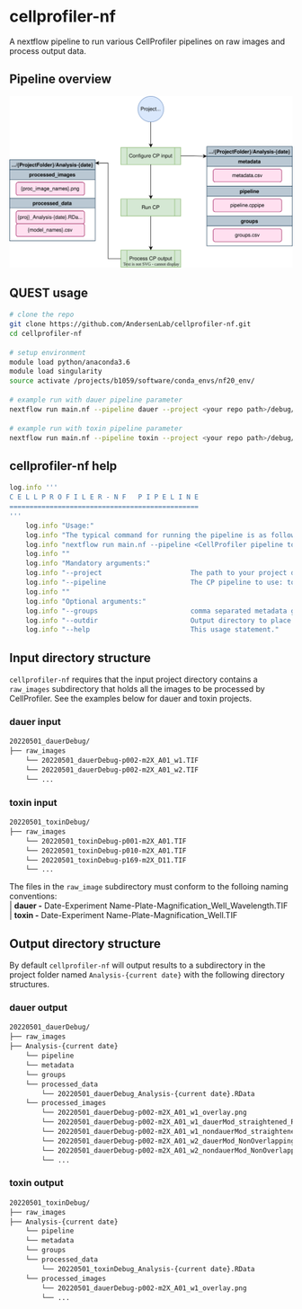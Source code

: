 # cellprofiler-nf
A nextflow pipeline to run various CellProfiler pipelines on raw images and process output data.

## Pipeline overview
![](img/cellprofiler-nf_workflow.svg)

## QUEST usage
```bash
# clone the repo
git clone https://github.com/AndersenLab/cellprofiler-nf.git
cd cellprofiler-nf

# setup environment
module load python/anaconda3.6
module load singularity
source activate /projects/b1059/software/conda_envs/nf20_env/

# example run with dauer pipeline parameter
nextflow run main.nf --pipeline dauer --project <your repo path>/debug/20220501_dauerDebug

# example run with toxin pipeline parameter
nextflow run main.nf --pipeline toxin --project <your repo path>/debug/20220501_toxinDebug
```

## cellprofiler-nf help
```ruby
log.info '''
C E L L P R O F I L E R - N F   P I P E L I N E
===============================================
'''
    log.info "Usage:"
    log.info "The typical command for running the pipeline is as follows:"
    log.info "nextflow run main.nf --pipeline <CellProfiler pipeline to use> --project <path to your project directory>"
    log.info ""
    log.info "Mandatory arguments:"
    log.info "--project                      The path to your project directory"
    log.info "--pipeline                     The CP pipeline to use: toxin, dauer"
    log.info ""
    log.info "Optional arguments:"
    log.info "--groups                       comma separated metadata groupings for CellProfiler, default is plate,well"
    log.info "--outdir                       Output directory to place files, default is project/Analysis-{current date}"
    log.info "--help                         This usage statement."
```

## Input directory structure
`cellprofiler-nf` requires that the input project directory contains a `raw_images` subdirectory that holds all the images to be processed by CellProfiler. See the examples below for dauer and toxin projects.
### dauer input
```bash
20220501_dauerDebug/
├── raw_images
    └── 20220501_dauerDebug-p002-m2X_A01_w1.TIF
    └── 20220501_dauerDebug-p002-m2X_A01_w2.TIF
    └── ...
``` 
### toxin input
```bash
20220501_toxinDebug/
├── raw_images
    └── 20220501_toxinDebug-p001-m2X_A01.TIF
    └── 20220501_toxinDebug-p010-m2X_A01.TIF
    └── 20220501_toxinDebug-p169-m2X_D11.TIF
    └── ...
``` 
The files in the `raw_image` subdirectory must conform to the folloing naming conventions:\
|   **dauer -** Date-Experiment Name-Plate-Magnification_Well_Wavelength.TIF\
|   **toxin -** Date-Experiment Name-Plate-Magnification_Well.TIF

## Output directory structure
By default `cellprofiler-nf` will output results to a subdirectory in the project folder named `Analysis-{current date}` with the following directory structures.
### dauer output
```bash
20220501_dauerDebug/
├── raw_images
├── Analysis-{current date}
    └── pipeline
    └── metadata
    └── groups
    └── processed_data
        └── 20220501_dauerDebug_Analysis-{current date}.RData
    └── processed_images
        └── 20220501_dauerDebug-p002-m2X_A01_w1_overlay.png
        └── 20220501_dauerDebug-p002-m2X_A01_w1_dauerMod_straightened_RFP.png
        └── 20220501_dauerDebug-p002-m2X_A01_w1_nondauerMod_straightened_RFP.png
        └── 20220501_dauerDebug-p002-m2X_A01_w2_dauerMod_NonOverlappingWorms_RFP_mask.png
        └── 20220501_dauerDebug-p002-m2X_A01_w2_nondauerMod_NonOverlappingWorms_RFP_mask.png
        └── ...
``` 
### toxin output
```bash
20220501_toxinDebug/
├── raw_images
├── Analysis-{current date}
    └── pipeline
    └── metadata
    └── groups
    └── processed_data
        └── 20220501_toxinDebug_Analysis-{current date}.RData
    └── processed_images
        └── 20220501_dauerDebug-p002-m2X_A01_w1_overlay.png
        └── ...
```